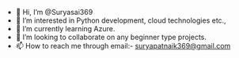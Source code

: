 - 👋 Hi, I’m @Suryasai369
- 👀 I’m interested in Python development, cloud technologies etc.,
- 🌱 I’m currently learning Azure.
- 💞️ I’m looking to collaborate on any beginner type projects.
- 📫 How to reach me through email:- suryapatnaik369@gmail.com

<!---
Suryasai369/Suryasai369 is a ✨ special ✨ repository because its `README.md` (this file) appears on your GitHub profile.
You can click the Preview link to take a look at your changes.
--->
